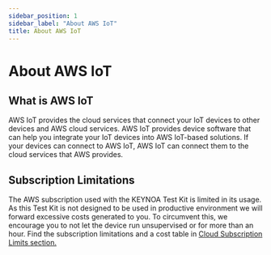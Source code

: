```yaml
---
sidebar_position: 1
sidebar_label: "About AWS IoT"
title: About AWS IoT
---
```

# About AWS IoT

## What is AWS IoT
AWS IoT provides the cloud services that connect your IoT devices to other devices and AWS cloud services. AWS IoT provides device software that can help you integrate your IoT devices into AWS IoT-based solutions. If your devices can connect to AWS IoT, AWS IoT can connect them to the cloud services that AWS provides.

## Subscription Limitations

The AWS subscription used with the KEYNOA Test Kit is limited in its usage. As this Test Kit is not designed to be used in productive environment we will forward excessive costs generated to you.
To circumvent this, we encourage you to not let the device run unsupervised or for more than an hour.
Find the subscription limitations and a cost table in [Cloud Subscription Limits section.](/subscription%20limits#aws)
